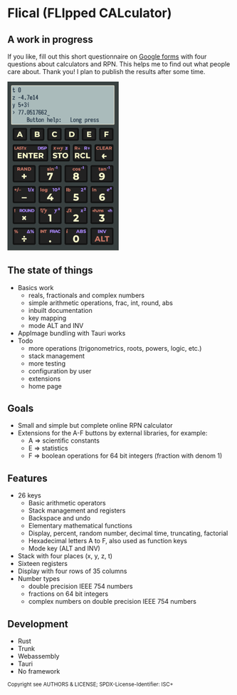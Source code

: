 # Flical (FLIpped CALculator)

## A work in progress

If you like, fill out this short questionnaire on
[Google forms](https://forms.gle/wUQL45x5wCq9Eodx5) with four questions
about calculators and RPN. This helps me to find out what people care
about. Thank you! I plan to publish the results after some time.

<img alt=Screenshot src=flical.png width=250>

## The state of things

- Basics work
  - reals, fractionals and complex numbers
  - simple arithmetic operations, frac, int, round, abs
  - inbuilt documentation
  - key mapping
  - mode ALT and INV
- AppImage bundling with Tauri works
- Todo
  - more operations (trigonometrics, roots, powers, logic, etc.)
  - stack management
  - more testing
  - configuration by user
  - extensions
  - home page

## Goals

- Small and simple but complete online RPN calculator
- Extensions for the A-F buttons by external libraries, for example:
  - A => scientific constants
  - E => statistics
  - F => boolean operations for 64 bit integers (fraction with denom 1)

## Features

- 26 keys
  - Basic arithmetic operators
  - Stack management and registers
  - Backspace and undo
  - Elementary mathematical functions
  - Display, percent, random number, decimal time, truncating, factorial
  - Hexadecimal letters A to F, also used as function keys
  - Mode key (ALT and INV)
- Stack with four places (x, y, z, t)
- Sixteen registers
- Display with four rows of 35 columns
- Number types
  - double precision IEEE 754 numbers
  - fractions on 64 bit integers
  - complex numbers on double precision IEEE 754 numbers

## Development

- Rust
- Trunk
- Webassembly
- Tauri
- No framework

<sup>Copyright see AUTHORS & LICENSE; SPDX-License-Identifier: ISC+</sup>
